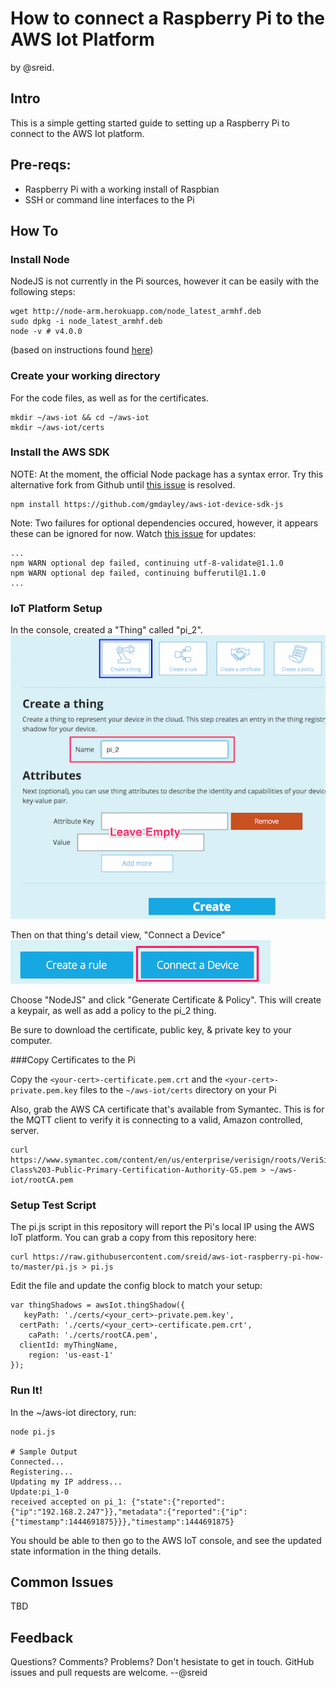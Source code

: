 # How to connect a Raspberry Pi to the AWS Iot Platform
by @sreid.

## Intro
This is a simple getting started guide to setting up a Raspberry Pi to connect to the AWS Iot platform. 

## Pre-reqs:
- Raspberry Pi with a working install of Raspbian
- SSH or command line interfaces to the Pi

## How To

### Install Node
NodeJS is not currently in the Pi sources, however it can be easily with the following steps:

```
wget http://node-arm.herokuapp.com/node_latest_armhf.deb
sudo dpkg -i node_latest_armhf.deb
node -v # v4.0.0
```

(based on instructions found [here](http://www.andrewconnell.com/blog/setup-node-js-on-raspberry-pi-2-b
))

### Create your working directory
For the code files, as well as for the certificates.

```
mkdir ~/aws-iot && cd ~/aws-iot
mkdir ~/aws-iot/certs
```

### Install the AWS SDK

NOTE: At the moment, the official Node package has a syntax error. Try this alternative fork from Github until [this issue](https://github.com/aws/aws-iot-device-sdk-js/pull/2) is resolved.

```
npm install https://github.com/gmdayley/aws-iot-device-sdk-js
```

Note: Two failures for optional dependencies occured, however, it appears these can be ignored for now. Watch [this issue](https://github.com/aws/aws-iot-device-sdk-js/issues/4) for updates:

```
...
npm WARN optional dep failed, continuing utf-8-validate@1.1.0
npm WARN optional dep failed, continuing bufferutil@1.1.0
...
```
### IoT Platform Setup
In the console, created a "Thing" called "pi_2".
![](./readme_images/create_thing_1.png)

Then on that thing's detail view, "Connect a Device"
![](./readme_images/create_thing_2.png)

Choose "NodeJS" and click "Generate Certificate & Policy". This will create a keypair, as well as add a policy to the pi_2 thing.

Be sure to download the certificate, public key, & private key to your computer.

###Copy Certificates to the Pi

Copy the `<your-cert>-certificate.pem.crt` and the `<your-cert>-private.pem.key` files to the `~/aws-iot/certs` directory on your Pi

Also, grab the AWS CA certificate that's available from Symantec. This is for the MQTT client to verify it is connecting to a valid, Amazon controlled, server.

```
curl https://www.symantec.com/content/en/us/enterprise/verisign/roots/VeriSign-Class%203-Public-Primary-Certification-Authority-G5.pem > ~/aws-iot/rootCA.pem
```

### Setup Test Script
The pi.js script in this repository will report the Pi's local IP using the AWS IoT platform. You can grab a copy from this repository here:

```
curl https://raw.githubusercontent.com/sreid/aws-iot-raspberry-pi-how-to/master/pi.js > pi.js
```

Edit the file and update the config block to match your setup:
```
var thingShadows = awsIot.thingShadow({
   keyPath: './certs/<your_cert>-private.pem.key',
  certPath: './certs/<your_cert>-certificate.pem.crt',
    caPath: './certs/rootCA.pem',
  clientId: myThingName,
    region: 'us-east-1'
});
```

### Run It!
In the ~/aws-iot directory, run:

```
node pi.js

# Sample Output
Connected...
Registering...
Updating my IP address...
Update:pi_1-0
received accepted on pi_1: {"state":{"reported":{"ip":"192.168.2.247"}},"metadata":{"reported":{"ip":{"timestamp":1444691875}}},"timestamp":1444691875}
```

You should be able to then go to the AWS IoT console, and see the updated state information in the thing details.

## Common Issues
TBD

## Feedback
Questions? Comments? Problems? Don't hesistate to get in touch. GitHub issues and pull requests are welcome. --@sreid

